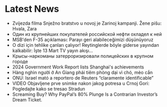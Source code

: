 # Latest News
-  Zvijezda filma Snježno bratstvo u novoj je Zarinoj kampanji. Žene pišu: Hvala, Zara
-  Один из крупнейших покупателей российской нефти охладел к ней
-  MSB'den F-35 açıklaması: Parayı geri alabileceğimizi düşünüyoruz
-  O dizi için tehlike çanları çalıyor! Reytinglerde böyle giderse yayından kalkabilir: İşte 13 Mart TV yayın akışı…
-  Крысы-наркоманы затерроризировали полицейских в крупном городе
-  2024 Government Work Report lists Shanghai's achievements
-  Hàng nghìn người ở An Giang phải tiêm phòng dại vì chó, mèo cắn
-  ONU: Israel mató a reportero de Reuters “claramente identificable”
-  VIDEO Objavljene prve snimke nakon jakog potresa u Crnoj Gori: Pogledajte kako se tresao Stradun
-  Screaming Buy? Why PayPal’s 80% Plunge Is a Contrarian Investor’s Dream Ticket.
